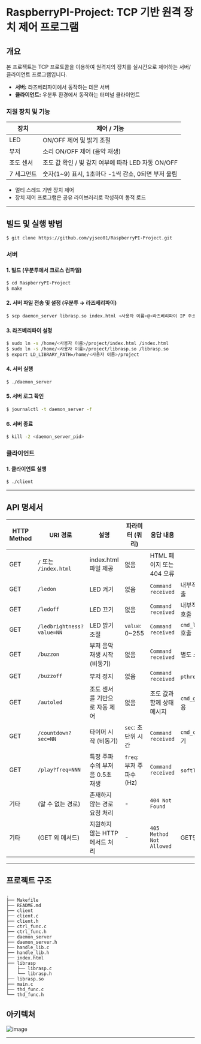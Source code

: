 # RaspberryPI-Project: TCP 기반 원격 장치 제어 프로그램

## 개요

본 프로젝트는 TCP 프로토콜을 이용하여 원격지의 장치를 실시간으로 제어하는 서버/클라이언트 프로그램입니다.  
- **서버:** 라즈베리파이에서 동작하는 데몬 서버  
- **클라이언트:** 우분투 환경에서 동작하는 터미널 클라이언트  

### 지원 장치 및 기능

| 장치       | 제어 / 기능                                      |
|------------|-------------------------------------------------|
| LED        | ON/OFF 제어 및 밝기 조절                         |
| 부저       | 소리 ON/OFF 제어 (음악 재생)                     |
| 조도 센서  | 조도 값 확인 / 빛 감지 여부에 따라 LED 자동 ON/OFF |
| 7 세그먼트 | 숫자(1~9) 표시, 1초마다 -1씩 감소, 0되면 부저 울림 |

- 멀티 스레드 기반 장치 제어
- 장치 제어 프로그램은 공유 라이브러리로 작성하여 동적 로드

---

## 빌드 및 실행 방법
```bash
$ git clone https://github.com/yjseo01/RaspberryPI-Project.git
```
### 서버
#### 1. 빌드 (우분투에서 크로스 컴파일)
```bash
$ cd RaspberryPI-Project
$ make
```

#### 2. 서버 파일 전송 및 설정 (우분투 → 라즈베리파이)
```bash
$ scp daemon_server librasp.so index.html <사용자 이름>@<라즈베리파이 IP 주소>:~/project
```
#### 3. 라즈베리파이 설정
```bash
$ sudo ln -s /home/<사용자 이름>/project/index.html /index.html
$ sudo ln -s /home/<사용자 이름>/project/librasp.so /librasp.so
$ export LD_LIBRARY_PATH=/home/<사용자 이름>/project
```

#### 4. 서버 실행
```bash
$ ./daemon_server
```
#### 5. 서버 로그 확인
```bash
$ journalctl -t daemon_server -f
```

#### 6. 서버 종료
```bash
$ kill -2 <daemon_server_pid>
```

### 클라이언트
#### 1. 클라이언트 실행
```bash
$ ./client
```
---
## API 명세서
| HTTP Method | URI 경로 | 설명 | 파라미터 (쿼리) | 응답 내용 | 비고 |
| --- | --- | --- | --- | --- | --- |
| GET | `/` 또는 `/index.html` | index.html 파일 제공 | 없음 | HTML 페이지 또는 404 오류 |  |
| GET | `/ledon` | LED 켜기 | 없음 | `Command received` | 내부적으로 `cmd_led_on()` 호출 |
| GET | `/ledoff` | LED 끄기 | 없음 | `Command received` | 내부적으로 `cmd_led_off()` 호출 |
| GET | `/ledbrightness?value=NN` | LED 밝기 조절 | `value`: 0~255 | `Command received` | `cmd_led_set_brightness()` 호출 |
| GET | `/buzzon` | 부저 음악 재생 시작 (비동기) | 없음 | `Command received` | 별도 스레드에서 멜로디 재생 |
| GET | `/buzzoff` | 부저 정지 | 없음 | `Command received` | `pthread_cancel()` 사용 |
| GET | `/autoled` | 조도 센서를 기반으로 자동 제어 | 없음 | 조도 값과 함께 상태 메시지 | `cmd_get_brightness()` 사용 |
| GET | `/countdown?sec=NN` | 타이머 시작 (비동기) | `sec`: 초 단위 시간 | `Command received` | `cmd_countdown()` 호출, 비동기 |
| GET | `/play?freq=NNN` | 특정 주파수의 부저음 0.5초 재생 | `freq`: 부저 주파수(Hz) | `Command received` | `softToneWrite()` 사용 |
| 기타 | (알 수 없는 경로) | 존재하지 않는 경로 요청 처리 | - | `404 Not Found` |  |
| 기타 | (GET 외 메서드) | 지원하지 않는 HTTP 메서드 처리 | - | `405 Method Not Allowed` | GET만 지원됨 |

---
## 프로젝트 구조
```plain
.
├── Makefile
├── README.md
├── client
├── client.c
├── client.h
├── ctrl_func.c
├── ctrl_func.h
├── daemon_server
├── daemon_server.h
├── handle_lib.c
├── handle_lib.h
├── index.html
├── librasp
│   ├── librasp.c
│   └── librasp.h
├── librasp.so
├── main.c
├── thd_func.c
└── thd_func.h
```
## 아키텍처 
![image](https://github.com/user-attachments/assets/133e3993-81eb-4820-b41e-4633e4b577f8)

---
